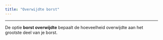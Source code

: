 ```yaml
---
title: "Overwijdte borst"
---
```


***

De optie **borst overwijdte** bepaalt de hoeveelheid overwijdte aan het grootste deel van je borst.




